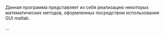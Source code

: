 Данная программа представляет из себя реализацию некоторых математических методов,
оформленных посредством использования GUI matlab.

...
